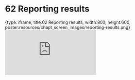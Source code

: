 # 62 Reporting results
 
{type: iframe, title:62 Reporting results, width:800, height:600, poster:resources/chapt_screen_images/reporting-results.png}
![](https://datatrail-jhu.github.io/DataTrail_ReOrg/no_toc/reporting-results.html)
 

 
